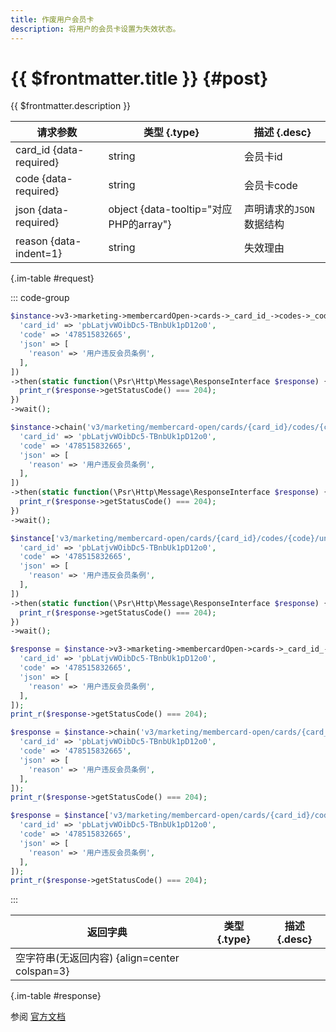 ```yaml
---
title: 作废用户会员卡
description: 将用户的会员卡设置为失效状态。
---
```


# {{ $frontmatter.title }} {#post}

{{ $frontmatter.description }}

| 请求参数 | 类型 {.type} | 描述 {.desc}
| --- | --- | ---
| card_id {data-required} | string | 会员卡id
| code {data-required} | string | 会员卡code
| json {data-required} | object {data-tooltip="对应PHP的array"} | 声明请求的`JSON`数据结构
| reason {data-indent=1} | string | 失效理由

{.im-table #request}

::: code-group

```php [异步纯链式]
$instance->v3->marketing->membercardOpen->cards->_card_id_->codes->_code_->unavailable->postAsync([
  'card_id' => 'pbLatjvWOibDc5-TBnbUk1pD12o0',
  'code' => '478515832665',
  'json' => [
    'reason' => '用户违反会员条例',
  ],
])
->then(static function(\Psr\Http\Message\ResponseInterface $response) {
  print_r($response->getStatusCode() === 204);
})
->wait();
```

```php [异步声明式]
$instance->chain('v3/marketing/membercard-open/cards/{card_id}/codes/{code}/unavailable')->postAsync([
  'card_id' => 'pbLatjvWOibDc5-TBnbUk1pD12o0',
  'code' => '478515832665',
  'json' => [
    'reason' => '用户违反会员条例',
  ],
])
->then(static function(\Psr\Http\Message\ResponseInterface $response) {
  print_r($response->getStatusCode() === 204);
})
->wait();
```

```php [异步属性式]
$instance['v3/marketing/membercard-open/cards/{card_id}/codes/{code}/unavailable']->postAsync([
  'card_id' => 'pbLatjvWOibDc5-TBnbUk1pD12o0',
  'code' => '478515832665',
  'json' => [
    'reason' => '用户违反会员条例',
  ],
])
->then(static function(\Psr\Http\Message\ResponseInterface $response) {
  print_r($response->getStatusCode() === 204);
})
->wait();
```

```php [同步纯链式]
$response = $instance->v3->marketing->membercardOpen->cards->_card_id_->codes->_code_->unavailable->post([
  'card_id' => 'pbLatjvWOibDc5-TBnbUk1pD12o0',
  'code' => '478515832665',
  'json' => [
    'reason' => '用户违反会员条例',
  ],
]);
print_r($response->getStatusCode() === 204);
```

```php [同步声明式]
$response = $instance->chain('v3/marketing/membercard-open/cards/{card_id}/codes/{code}/unavailable')->post([
  'card_id' => 'pbLatjvWOibDc5-TBnbUk1pD12o0',
  'code' => '478515832665',
  'json' => [
    'reason' => '用户违反会员条例',
  ],
]);
print_r($response->getStatusCode() === 204);
```

```php [同步属性式]
$response = $instance['v3/marketing/membercard-open/cards/{card_id}/codes/{code}/unavailable']->post([
  'card_id' => 'pbLatjvWOibDc5-TBnbUk1pD12o0',
  'code' => '478515832665',
  'json' => [
    'reason' => '用户违反会员条例',
  ],
]);
print_r($response->getStatusCode() === 204);
```

:::

| 返回字典 | 类型 {.type} | 描述 {.desc}
| --- | --- | ---
| 空字符串(无返回内容) {align=center colspan=3}

{.im-table #response}

参阅 [官方文档](https://pay.weixin.qq.com/wiki/doc/apiv3/wxpay/marketing/membercard_open/chapter3_12.shtml)
